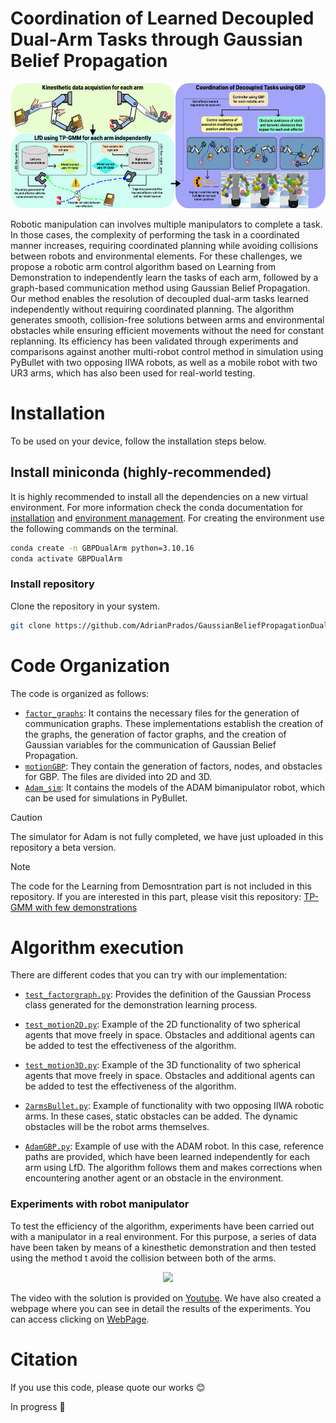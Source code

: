 # **Coordination of Learned Decoupled Dual-Arm Tasks through Gaussian Belief Propagation**

<p align="center">
  <img src="docs/static/images/EsquemaGeneral.jpg" height=200 />
</p>

Robotic manipulation can involves multiple manipulators to complete a task. In those cases, the complexity of performing the task in a coordinated manner increases, requiring coordinated planning while avoiding collisions between robots and environmental elements. For these challenges, we propose a robotic arm control algorithm based on Learning from Demonstration to independently learn the tasks of each arm, followed by a graph-based communication method using Gaussian Belief Propagation. Our method enables the resolution of decoupled dual-arm tasks learned independently without requiring coordinated planning. The algorithm generates smooth, collision-free solutions between arms and environmental obstacles while ensuring efficient movements without the need for constant replanning. Its efficiency has been validated through experiments and comparisons against another multi-robot control method in simulation using PyBullet with two opposing IIWA robots, as well as a mobile robot with two UR3 arms, which has also been used for real-world testing.


# Installation
To be used on your device, follow the installation steps below.


## Install miniconda (highly-recommended)
It is highly recommended to install all the dependencies on a new virtual environment. For more information check the conda documentation for [installation](https://conda.io/projects/conda/en/latest/user-guide/install/index.html) and [environment management](https://conda.io/projects/conda/en/latest/user-guide/tasks/manage-environments.html). For creating the environment use the following commands on the terminal.

```bash
conda create -n GBPDualArm python=3.10.16
conda activate GBPDualArm
```

### Install repository
Clone the repository in your system.
```bash
git clone https://github.com/AdrianPrados/GaussianBeliefPropagationDualArm.git
```
# **Code Organization**
The code is organized as follows:
- [`factor_graphs`](/factor_graphs/): It contains the necessary files for the generation of communication graphs. These implementations establish the creation of the graphs, the generation of factor graphs, and the creation of Gaussian variables for the communication of Gaussian Belief Propagation.
- [`motionGBP`](/motionGBP/): They contain the generation of factors, nodes, and obstacles for GBP. The files are divided into 2D and 3D.
- [`Adam_sim`](/Adam_sim/): It contains the models of the ADAM bimanipulator robot, which can be used for simulations in PyBullet.
> [!CAUTION]  
> The simulator for Adam is not fully completed, we have just uploaded in this repository a beta version.

> [!NOTE]  
> The code for the Learning from Demosntration part is not included in this repository. If you are interested in this part, please visit this repository: [TP-GMM with few demonstrations](https://github.com/AdrianPrados/Learning-and-generalization-of-task-parameterized-skills-through-few-human-demonstrations)
# **Algorithm execution**
There are different codes that you can try with our implementation:
- [`test_factorgraph.py`](./test_factorgraph.py): Provides the definition of the Gaussian Process class generated for the demonstration learning process.
- [`test_motion2D.py`](./test_motion2D.py): Example of the 2D functionality of two spherical agents that move freely in space. Obstacles and additional agents can be added to test the effectiveness of the algorithm.

- [`test_motion3D.py`](./test_motion3D.py): Example of the 3D functionality of two spherical agents that move freely in space. Obstacles and additional agents can be added to test the effectiveness of the algorithm.

- [`2armsBullet.py`](./2armsBullet.py): Example of functionality with two opposing IIWA robotic arms. In these cases, static obstacles can be added. The dynamic obstacles will be the robot arms themselves.

- [`AdamGBP.py`](./AdamGBP.py): Example of use with the ADAM robot. In this case, reference paths are provided, which have been learned independently for each arm using LfD. The algorithm follows them and makes corrections when encountering another agent or an obstacle in the environment.


### **Experiments with robot manipulator**
To test the efficiency of the algorithm, experiments have been carried out with a manipulator in a real environment. For this purpose, a series of data have been taken by means of a kinesthetic demonstration and then tested using the method t avoid the collision between both of the arms.

<p align="center">
  <img src="docs/static/images/IntroPaper.jpg" height=300 />
</p>

The video with the solution is provided on [Youtube](https://www.youtube.com/watch?v=kBT9ptGG024). We have also created a webpage where you can see in detail the results of the experiments. You can access clicking on [WebPage](https://adrianprados.github.io/GaussianBeliefPropagationDualArm/).

# Citation
If you use this code, please quote our works :blush:

In progress :construction_worker: